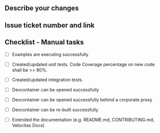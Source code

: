 ## Describe your changes

<!--
Please provide a brief description to what your change does.
-->

## Issue ticket number and link

<!--
Please provide a reference to the issue or the bug that you filed for the issue you are solving.
-->

## Checklist - Manual tasks

<!--
Please check which manual tasks have bee performed as part of this pull request.
-->

* [ ] Examples are executing successfully
* [ ] Created/updated unit tests. Code Coverage percentage on new code shall be >= 80%.
* [ ] Created/updated integration tests.

* [ ] Devcontainer can be opened successfully
* [ ] Devcontainer can be opened successfully behind a corporate proxy
* [ ] Devcontainer can be re-built successfully

* [ ] Extended the documentation (e.g. README.md, CONTRIBUTING.md, Velocitas Docs)
